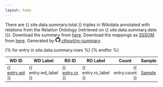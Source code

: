 ```yaml
---
layout: home
---
```

There are {{ site.data.summary.total }} triples in Wikidata annotated with relations
from the Relation Ontology (retrieved on {{ site.data.summary.date }}).
Download the summary from [here](https://github.com/cthoyt/ro-summary/raw/main/summary.tsv).
Download the mappings as [SSSOM](https://github.com/mapping-commons/SSSOM) from
[here](https://github.com/cthoyt/ro-summary/raw/main/sssom.tsv).
Generated by <a href="https://github.com/cthoyt/ro-summary/blob/main/summarize.py">
<img src="github-icon.svg" height="16" />&nbsp;cthoyt/ro-summary</a>.

<table>
<thead>
<tr>
    <th>WD ID</th>
    <th>WD Label</th>
    <th>RO ID</th>
    <th>RO Label</th>
    <th>Count</th>
    <th>Sample</th>
</tr>
</thead>
<tbody>
{% for entry in site.data.summary.rows %}
    <tr>
        <td><a href="https://www.wikidata.org/wiki/Property:{{ entry.wd }}">{{ entry.wd }}</a></td>
        <td>{{ entry.wd_label }}</td>
        <td>
            <a href="https://www.ebi.ac.uk/ols/ontologies/ro/properties?iri=http://purl.obolibrary.org/obo/{{ entry.ro }}">
                {{ entry.ro }}
            </a>
        </td>
        <td>{{ entry.ro_label }}</td>
        <td align="right">{{ entry.count }}</td>
        <td><a href="https://query.wikidata.org/#SELECT%20%3Fsubject%20%3FsubjectLabel%20%3Fobject%20%3FobjectLabel%20%0AWHERE%20%0A%7B%0A%20%20%3Fsubject%20wdt%3A{{ entry.wd }}%20%3Fobject.%0A%20%20SERVICE%20wikibase%3Alabel%20%7B%20bd%3AserviceParam%20wikibase%3Alanguage%20%22%5BAUTO_LANGUAGE%5D%2Cen%22.%20%7D%0A%7D%0ALIMIT%2010">Sample</a></td>
    </tr>
{% endfor %}
</tbody>
</table>
